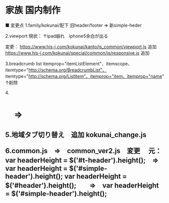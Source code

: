 # 家族 国内制作

■ 変更点
1.family/kokunai/配下 旧header/footer ⇒ 新simple-heder

2.viewport 
   現状：
   <meta name="viewport" content="width=device-width, user-scalable=no, initial-scale=1, maximum-scale=1">
   ↑ipad崩れ　iphone5余白が出る
   
   変更：
   https://www.his-j.com/kokunai/kanto/js_common/viewport.js      追加
   https://www.his-j.com/kokunai/special/common/js/responsive.js  追加
         
3.breadcrumb list
   itemprop="itemListElement"、itemscope、itemtype="http://schema.org/BreadcrumbList"、
   itemtype="http://schema.org/ListItem"、itemprop="item、itemprop="name"
   <meta itemprop="position" content="">
   ↑削除

4.<h1 class="mv__title">　⇒　<h2 class="mv__title">

5.地域タブ切り替え　追加
  kokunai_change.js

6.common.js　⇒　common_ver2.js　変更
　元：var headerHeight = $('#t-header').height();　⇒　var headerHeight = $('#simple-header').height();
      var headerHeight = $('#header').height();　　⇒　var headerHeight = $('#simple-header').height();
